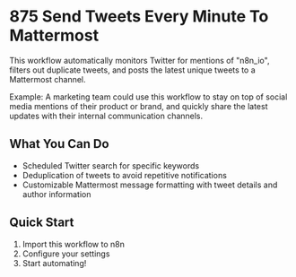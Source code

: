 # 875 Send Tweets Every Minute To Mattermost

This workflow automatically monitors Twitter for mentions of "n8n_io", filters out duplicate tweets, and posts the latest unique tweets to a Mattermost channel.

Example: A marketing team could use this workflow to stay on top of social media mentions of their product or brand, and quickly share the latest updates with their internal communication channels.

## What You Can Do
- Scheduled Twitter search for specific keywords
- Deduplication of tweets to avoid repetitive notifications
- Customizable Mattermost message formatting with tweet details and author information

## Quick Start
1. Import this workflow to n8n
2. Configure your settings
3. Start automating!

